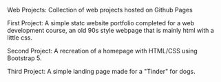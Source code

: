 Web Projects: Collection of web projects hosted on Github Pages

 First Project: A simple statc website portfolio completed for a web development course, an old 90s style webpage that is mainly html with a little css.
 
 Second Project: A recreation of a homepage with HTML/CSS using Bootstrap 5. 
 
 Third Project: A simple landing page made for a "Tinder" for dogs.
